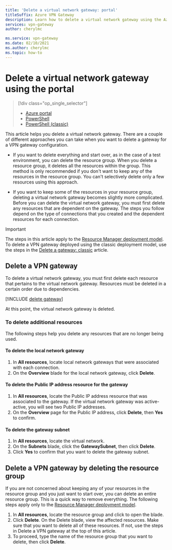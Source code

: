 ```yaml
---
title: 'Delete a virtual network gateway: portal'
titleSuffix: Azure VPN Gateway
description: Learn how to delete a virtual network gateway using the Azure portal.
services: vpn-gateway
author: cherylmc

ms.service: vpn-gateway
ms.date: 02/10/2021
ms.author: cherylmc
ms.topic: how-to
---
```

# Delete a virtual network gateway using the portal

> [!div class="op_single_selector"]
> * [Azure portal](vpn-gateway-delete-vnet-gateway-portal.md)
> * [PowerShell](vpn-gateway-delete-vnet-gateway-powershell.md)
> * [PowerShell (classic)](vpn-gateway-delete-vnet-gateway-classic-powershell.md)

This article helps you delete a virtual network gateway. There are a couple of different approaches you can take when you want to delete a gateway for a VPN gateway configuration.

* If you want to delete everything and start over, as in the case of a test environment, you can delete the resource group. When you delete a resource group, it deletes all the resources within the group. This method is only recommended if you don't want to keep any of the resources in the resource group. You can't selectively delete only a few resources using this approach.

* If you want to keep some of the resources in your resource group, deleting a virtual network gateway becomes slightly more complicated. Before you can delete the virtual network gateway, you must first delete any resources that are dependent on the gateway. The steps you follow depend on the type of connections that you created and the dependent resources for each connection.

> [!IMPORTANT]
> The steps in this article apply to the [Resource Manager deployment model](../azure-resource-manager/management/deployment-models.md). To delete a VPN gateway deployed using the classic deployment model, use the steps in the [Delete a gateway: classic](vpn-gateway-delete-vnet-gateway-classic-powershell.md) article.

## Delete a VPN gateway

To delete a virtual network gateway, you must first delete each resource that pertains to the virtual network gateway. Resources must be deleted in a certain order due to dependencies.

[!INCLUDE [delete gateway](../../includes/vpn-gateway-delete-vnet-gateway-portal-include.md)]

At this point, the virtual network gateway is deleted.

### To delete additional resources

The following steps help you delete any resources that are no longer being used.

#### To delete the local network gateway

1. In **All resources**, locate local network gateways that were associated with each connection.
1. On the **Overview** blade for the local network gateway, click **Delete**.

#### To delete the Public IP address resource for the gateway

1. In **All resources**, locate the Public IP address resource that was associated to the gateway. If the virtual network gateway was active-active, you will see two Public IP addresses.
1. On the **Overview** page for the Public IP address, click **Delete**, then **Yes** to confirm.

#### To delete the gateway subnet

1. In **All resources**, locate the virtual network. 
1. On the **Subnets** blade, click the **GatewaySubnet**, then click **Delete**. 
1. Click **Yes** to confirm that you want to delete the gateway subnet.

## <a name="deleterg"></a>Delete a VPN gateway by deleting the resource group

If you are not concerned about keeping any of your resources in the resource group and you just want to start over, you can delete an entire resource group. This is a quick way to remove everything. The following steps apply only to the [Resource Manager deployment model](../azure-resource-manager/management/deployment-models.md).

1. In **All resources**, locate the resource group and click to open the blade.
1. Click **Delete**. On the Delete blade, view the affected resources. Make sure that you want to delete all of these resources. If not, use the steps in Delete a VPN gateway at the top of this article.
1. To proceed, type the name of the resource group that you want to delete, then click **Delete**.
